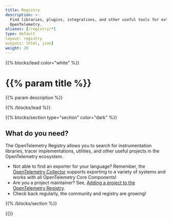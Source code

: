 ```yaml
---
title: Registry
description: >-
  Find libraries, plugins, integrations, and other useful tools for extending
  OpenTelemetry.
aliases: [/registry/*]
type: default
layout: registry
outputs: [html, json]
weight: 20
---
```


{{% blocks/lead color="white" %}}

# {{% param title %}}

{{% param description %}}

{{% /blocks/lead %}}

{{% blocks/section type="section" color="dark" %}}

## What do you need?

The OpenTelemetry Registry allows you to search for instrumentation libraries,
tracer implementations, utilities, and other useful projects in the
OpenTelemetry ecosystem.

- Not able to find an exporter for your language? Remember, the
  [OpenTelemetry Collector](/docs/collector) supports exporting to a variety of
  systems and works with all OpenTelemetry Core Components!
- Are you a project maintainer? See, [Adding a project to the OpenTelemetry
  Registry][add].
- Check back regularly, the community and registry are growing!

[add]:
  https://github.com/open-telemetry/opentelemetry.io#adding-a-project-to-the-opentelemetry-registry

{{% /blocks/section %}}

{{<registry-search-form>}}
